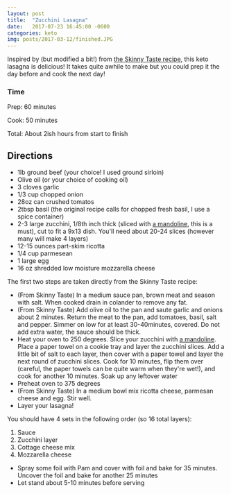 ```yaml
---
layout: post
title:  "Zucchini Lasagna"
date:   2017-07-23 16:45:00 -0600
categories: keto
img: posts/2017-03-12/finished.JPG
---
```


Inspired by (but modified a bit!) from [the Skinny Taste recipe](http://www.skinnytaste.com/zucchini-lasagna/), this keto lasagna is delicious! It takes quite awhile to make but you could prep it the day before and cook the next day!

### Time

Prep: 60 minutes

Cook: 50 minutes

Total: About 2ish hours from start to finish

<!-- 
### Nutrition 
Nutrition is calculated by dividing the total contents into 4

|   | Grams | Ratio |
| ------ | ----------- | -------| 
| **Total kCal**   | - | - |
| **Total Fat**  | - | - |
| **Total Protein**    | - | - |
| **Total Net Carb** | - | - |



<br /><br />

-->

## Directions

* 1lb ground beef (your choice! I used ground sirloin)
* Olive oil (or your choice of cooking oil)
* 3 cloves garlic
* 1/3 cup chopped onion
* 28oz can crushed tomatos
* 2tbsp basil (the original recipe calls for chopped fresh basil, I use a spice container)
* 2-3 large zucchini, 1/8th inch thick (sliced with [a mandoline](https://www.amazon.com/dp/B0000632QE/ref=cm_sw_r_cp_dp_T2_C5qDzbG19CPJ4), this is a must), cut to fit a 9x13 dish. You'll need about 20-24 slices (however many will make 4 layers)
* 12-15 ounces part-skim ricotta
* 1/4 cup parmesean
* 1 large egg
* 16 oz shredded low moisture mozzarella cheese

The first two steps are taken directly from the Skinny Taste recipe: 

* (From Skinny Taste) In a medium sauce pan, brown meat and season with salt. When cooked drain in colander to remove any fat.
* (From Skinny Taste) Add olive oil to the pan and saute garlic and onions about 2 minutes. Return the meat to the pan, add tomatoes, basil, salt and pepper. Simmer on low for at least 30-40minutes, covered. Do not add extra water, the sauce should be thick.
* Heat your oven to 250 degrees. Slice your zucchini with [a mandoline](https://www.amazon.com/dp/B0000632QE/ref=cm_sw_r_cp_dp_T2_C5qDzbG19CPJ4). Place a paper towel on a cookie tray and layer the zucchini slices. Add a little bit of salt to each layer, then cover with a paper towel and layer the next round of zucchini slices. Cook for 10 minutes, flip them over (careful, the paper towels can be quite warm when they're wet!), and cook for another 10 minutes. Soak up any leftover water
* Preheat oven to 375 degrees
* (From Skinny Taste) In a medium bowl mix ricotta cheese, parmesan cheese and egg. Stir well.
* Layer your lasagna!

You should have 4 sets in the following order (so 16 total layers): 

1. Sauce
2. Zucchini layer
3. Cottage cheese mix
4. Mozzarella cheese

* Spray some foil with Pam and cover with foil and bake for 35 minutes. Uncover the foil and bake for another 25 minutes 
* Let stand about 5-10 minutes before serving